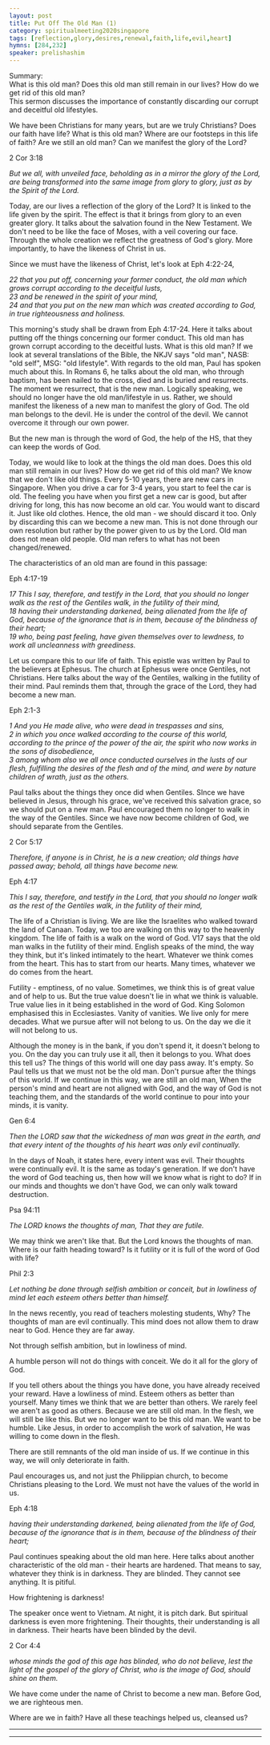 ```yaml
---
layout: post
title: Put Off The Old Man (1)
category: spiritualmeeting2020singapore
tags: [reflection,glory,desires,renewal,faith,life,evil,heart]
hymns: [284,232]
speaker: prelishashim
---
```


Summary:  
What is this old man? Does this old man still remain in our lives? How do we get rid of this old man?  
This sermon discusses the importance of constantly discarding our corrupt and deceitful old lifestyles. 

We have been Christians for many years, but are we truly Christians? Does our faith have life? What is this old man? Where are our footsteps in this life of faith? Are we still an old man? Can we manifest the glory of the Lord?

2 Cor 3:18

*But we all, with unveiled face, beholding as in a mirror the glory of the Lord, are being transformed into the same image from glory to glory, just as by the Spirit of the Lord.*

Today, are our lives a reflection of the glory of the Lord? It is linked to the life given by the spirit. The effect is that it brings from glory to an even greater glory. It talks about the salvation found in the New Testament. We don't need to be like the face of Moses, with a veil covering our face. Through the whole creation we reflect the greatness of God's glory. More importantly, to have the likeness of Christ in us. 

Since we must have the likeness of Christ, let's look at Eph 4:22-24,

*22 that you put off, concerning your former conduct, the old man which grows corrupt according to the deceitful lusts,*   
*23 and be renewed in the spirit of your mind,*   
*24 and that you put on the new man which was created according to God, in true righteousness and holiness.*  

This morning's study shall be drawn from Eph 4:17-24. Here it talks about putting off the things concerning our former conduct. This old man has grown corrupt according to the deceitful lusts. What is this old man? If we look at several translations of the Bible, the NKJV says "old man", NASB: "old self", MSG: "old lifestyle". With regards to the old man, Paul has spoken much about this. In Romans 6, he talks about the old man, who through baptism, has been nailed to the cross, died and is buried and resurrects. The moment we resurrect, that is the new man. Logically speaking, we should no longer have the old man/lifestyle in us. Rather, we should manifest the likeness of a new man to manifest the glory of God. The old man belongs to the devil. He is under the control of the devil. We cannot overcome it through our own power.

But the new man is through the word of God, the help of the HS, that they can keep the words of God.

Today, we would like to look at the things the old man does. Does this old man still remain in our lives? How do we get rid of this old man? We know that we don't like old things. Every 5-10 years, there are new cars in Singapore. When you drive a car for 3-4 years, you start to feel the car is old. The feeling you have when you first get a new car is good, but after driving for long, this has now become an old car. You would want to discard it. Just like old clothes. Hence, the old man - we should discard it too. Only by discarding this can we become a new man. This is not done through our own resolution but rather by the power given to us by the Lord. Old man does not mean old people. Old man refers to what has not been changed/renewed.

The characteristics of an old man are found in this passage: 

Eph 4:17-19

*17 This I say, therefore, and testify in the Lord, that you should no longer walk as the rest of the Gentiles walk, in the futility of their mind,*   
*18 having their understanding darkened, being alienated from the life of God, because of the ignorance that is in them, because of the blindness of their heart;*    
*19 who, being past feeling, have given themselves over to lewdness, to work all uncleanness with greediness.*  

Let us compare this to our life of faith. This epistle was written by Paul to the believers at Ephesus. The church at Ephesus were once Gentiles, not Christians. Here talks about the way of the Gentiles, walking in the futility of their mind. Paul reminds them that, through the grace of the Lord, they had become a new man.

Eph 2:1-3

*1 And you He made alive, who were dead in trespasses and sins,*   
*2 in which you once walked according to the course of this world, according to the prince of the power of the air, the spirit who now works in the sons of disobedience,*   
*3 among whom also we all once conducted ourselves in the lusts of our flesh, fulfilling the desires of the flesh and of the mind, and were by nature children of wrath, just as the others.*  

Paul talks about the things they once did when Gentiles. SInce we have believed in Jesus, through his grace, we've received this salvation grace, so we should put on a new man. Paul encouraged them no longer to walk in the way of the Gentiles. Since we have now become children of God, we should separate from the Gentiles.

2 Cor 5:17

*Therefore, if anyone is in Christ, he is a new creation; old things have passed away; behold, all things have become new.*

Eph 4:17

*This I say, therefore, and testify in the Lord, that you should no longer walk as the rest of the Gentiles walk, in the futility of their mind,*

The life of a Christian is living. We are like the Israelites who walked toward the land of Canaan. Today, we too are walking on this way to the heavenly kingdom. The life of faith is a walk on the word of God. V17 says that the old man walks in the futility of their mind. English speaks of the mind, the way they think, but it's linked intimately to the heart. Whatever we think comes from the heart. This has to start from our hearts. Many times, whatever we do comes from the heart.

Futility - emptiness, of no value. Sometimes, we think this is of great value and of help to us. But the true value doesn't lie in what we think is valuable. True value lies in it being established in the word of God. King Solomon emphasised this in Ecclesiastes. Vanity of vanities. We live only for mere decades. What we pursue after will not belong to us. On the day we die it will not belong to us.

Although the money is in the bank, if you don't spend it, it doesn't belong to you. On the day you can truly use it all, then it belongs to you. What does this tell us? The things of this world will one day pass away. It's empty. So Paul tells us that we must not be the old man. Don't pursue after the things of this world. If we continue in this way, we are still an old man, When the person's mind and heart are not aligned with God, and the way of God is not teaching them, and the standards of the world continue to pour into your minds, it is vanity.

Gen 6:4

*Then the LORD saw that the wickedness of man was great in the earth, and that every intent of the thoughts of his heart was only evil continually.*

In the days of Noah, it states here, every intent was evil. Their thoughts were continually evil. It is the same as today's generation. If we don't have the word of God teaching us, then how will we know what is right to do? If in our minds and thoughts we don't have God, we can only walk toward destruction.

Psa 94:11

*The LORD knows the thoughts of man, That they are futile.*

We may think we aren't like that. But the Lord knows the thoughts of man. Where is our faith heading toward? Is it futility or it is full of the word of God with life?

Phil 2:3

*Let nothing be done through selfish ambition or conceit, but in lowliness of mind let each esteem others better than himself.*

In the news recently, you read of teachers molesting students, Why? The thoughts of man are evil continually. This mind does not allow them to draw near to God. Hence they are far away. 

Not through selfish ambition, but in lowliness of mind.

A humble person will not do things with conceit. We do it all for the glory of God.

If you tell others about the things you have done, you have already received your reward. Have a lowliness of mind. Esteem others as better than yourself. Many times we think that we are better than others. We rarely feel we aren't as good as others. Because we are still old man. In the flesh, we will still be like this. But we no longer want to be this old man. We want to be humble. Like Jesus, in order to accomplish the work of salvation, He was willing to come down in the flesh.

There are still remnants of the old man inside of us. If we continue in this way, we will only deteriorate in faith.

Paul encourages us, and not just the Philippian church, to become Christians pleasing to the Lord. We must not have the values of the world in us.

Eph 4:18

*having their understanding darkened, being alienated from the life of God, because of the ignorance that is in them, because of the blindness of their heart;*

Paul continues speaking about the old man here. Here talks about another characteristic of the old man - their hearts are hardened. That means to say, whatever they think is in darkness. They are blinded. They cannot see anything. It is pitiful.

How frightening is darkness!

The speaker once went to Vietnam. At night, it is pitch dark. But spiritual darkness is even more frightening. Their thoughts, their understanding is all in darkness. Their hearts have been blinded by the devil.

2 Cor 4:4

*whose minds the god of this age has blinded, who do not believe, lest the light of the gospel of the glory of Christ, who is the image of God, should shine on them.*

We have come under the name of Christ to become a new man. Before God, we are righteous men.

Where are we in faith? Have all these teachings helped us, cleansed us?


----
****
